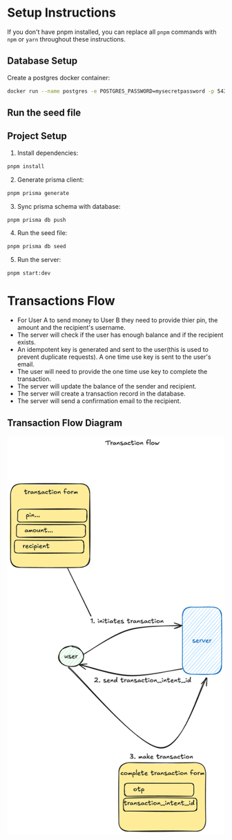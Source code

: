 # Setup Instructions

If you don't have pnpm installed, you can replace all `pnpm` commands with `npm` or `yarn` throughout these instructions.

## Database Setup

Create a postgres docker container:

```bash
docker run --name postgres -e POSTGRES_PASSWORD=mysecretpassword -p 5432:5432 -d postgres
```

## Run the seed file

## Project Setup

1. Install dependencies:

```bash
pnpm install
```

2. Generate prisma client:

```bash
pnpm prisma generate
```

3. Sync prisma schema with database:

```bash
pnpm prisma db push
```

4. Run the seed file:

```bash
pnpm prisma db seed
```

5. Run the server:

```bash
pnpm start:dev
```

# Transactions Flow

- For User A to send money to User B they need to provide thier pin, the amount and the recipient's username.
- The server will check if the user has enough balance and if the recipient exists.
- An idempotent key is generated and sent to the user(this is used to prevent duplicate requests). A one time use key is sent to the user's email.
- The user will need to provide the one time use key to complete the transaction.
- The server will update the balance of the sender and recipient.
- The server will create a transaction record in the database.
- The server will send a confirmation email to the recipient.

## Transaction Flow Diagram

![Transaction Flow](./flow.png)
